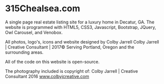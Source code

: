 # 315Chealsea.com
A single page real estate listing site for a luxury home in Decatur, GA. The website is programmed with HTML5, CSS3, Javascript, Bootstrap, JQuery, Owl Carousel, and Venobox.

All photos, logo's, icons and website designed by Colby Jarrell Colby Jarrell | Creative Consultant | 2017© 
Serving Portland, Oregon and the surrounding areas.

All of the code on this website is open-source.

The photography included is copyright of: 
Colby Jarrell | Creative Consultant 2016
www.colbyjcreative.com
